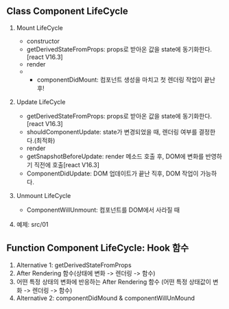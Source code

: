 ## Class Component LifeCycle
1.  Mount LifeCycle
    - constructor
    - getDerivedStateFromProps: props로 받아온 값을 state에 동기화한다.[react V16.3]
    - render
    - * componentDidMount: 컴포넌트 생성을 마치고 첫 렌더링 작업이 끝난 후!

2.  Update LifeCycle
    - getDerivedStateFromProps: props로 받아온 값을 state에 동기화한다.[react V16.3]
    - shouldComponentUpdate: state가 변경되었을 때, 렌더링 여부를 결정한다.(최적화)
    - render
    - getSnapshotBeforeUpdate: render 메소드 호출 후, DOM에 변화를 반영하기 직전에 호출[react V16.3]
    - ComponentDidUpdate: DOM 업데이트가 끝난 직후, DOM 작업이 가능하다.

3.  Unmount LifeCycle
    - ComponentWillUnmount: 컴포넌트를 DOM에서 사라질 때

4.  예제: src/01

## Function Component LifeCycle: Hook 함수
1.  Alternative 1: getDerivedStateFromProps
2.  After Rendering 함수(상태에 변화 -> 렌더링 -> 함수)
3.  어떤 특정 상태의 변화에 반응하는 After Rendering 함수 (어떤 특정 상태값이 변화 -> 렌더링 -> 함수)
4.  Alternative 2: componentDidMound & componentWillUnMound